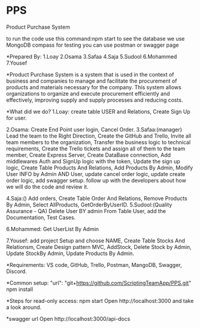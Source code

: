 # PPS
Product Purchase System 

to run the code use this command:npm start
to see the database we use MongoDB compass
for testing you can use postman or swagger page 

*Prepared By:
1.Loay
2.Osama
3.Safaa
4.Saja
5.Sudool
6.Mohammed
7.Yousef

*Product Purchase System is a system that is used in the context of business and companies to manage and facilitate the procurement of products and materials necessary for the company. This system allows organizations to organize and execute procurement efficiently and effectively, improving supply and supply processes and reducing costs.

*What did we do?
1.Loay:
create table USER and Relations,
Create Sign Up for user.

2.Osama:
Create End Point user login,
Cancel Order.
3.Safaa:(manager)
Lead the team to the Right Direction,
Create the GitHub and Trello,
Invite all team members to the organization,
Transfer the business logic to technical requirements, 
Create the Trello tickets and assign all of them to the team member,
Create Express Server,
Create DataBase connection,
Add middlewares Auth and SignUp logic with the token,
Update the sign up logic,
Create Table Products And Relations,
Add Products By Admin,
Modify User INFO by Admin AND User,
update cancel order logic,
update create order logic,
add swagger setup.
follow up with the developers about how we will do the code and review it.

4.Saja:()
Add orders,
Create Table Order And Relations,
Remove Products By Admin,
Select AllProducts,
GetOrderByUserID.
5.Sudool:(Quality Assurance - QA)
Delete User BY admin From Table User,
add the Documentation,
Test Cases.

6.Mohammed:
Get UserList By Admin

7.Yousef:
add project Setup and choose NAME,
Create Table Stocks And Relationsm,
Create Design pattern MVC,
AddStock,
Delete Stock by Admin,
Update StockBy Admin,
Update Products By Admin.

*Requirements:
VS code,
GitHub,
Trello,
Postman,
MangoDB,
Swagger,
Discord.

*Common setup:
 "url": "git+https://github.com/ScriptingTeamApp/PPS.git"
 npm install

 *Steps for read-only access:
 npm start
 Open http://localhost:3000 and take a look around.
 
 *swagger url 
Open http://localhost:3000/api-docs







